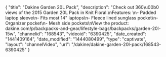 {
    "title": "Dakine Garden 20L Pack",
    "description": "Check out 360\u00b0 views of the 2015 Garden 20L Pack in Knit Floral.\nFeatures: \n- Padded laptop sleeve\n- Fits most 14\" laptops\n- Fleece lined sunglass pocket\n- Organizer pocket\n- Mesh side pockets\nView the product: dakine.com\/p\/backpacks-and-gear\/lifestyle-bags\/backpacks\/garden-20l-15w",
    "channelid": "168543",
    "videoid": "6390425",
    "date_created": "1441409164",
    "date_modified": "1444080499",
    "type": "captivate",
    "layout": "channelVideo",
    "url": "\/dakine\/dakine-garden-20l-pack\/168543-6390425"
}